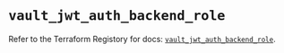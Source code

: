 # `vault_jwt_auth_backend_role`

Refer to the Terraform Registory for docs: [`vault_jwt_auth_backend_role`](https://www.terraform.io/docs/providers/vault/r/jwt_auth_backend_role).

